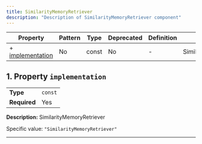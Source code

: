 ```yaml
---
title: SimilarityMemoryRetriever
description: "Description of SimilarityMemoryRetriever component"
---
```


| Property                             | Pattern | Type  | Deprecated | Definition | Title/Description         |
| ------------------------------------ | ------- | ----- | ---------- | ---------- | ------------------------- |
| + [implementation](#implementation ) | No      | const | No         | -          | SimilarityMemoryRetriever |

## <a name="implementation"></a>1. Property `implementation`

|              |         |
| ------------ | ------- |
| **Type**     | `const` |
| **Required** | Yes     |

**Description:** SimilarityMemoryRetriever

Specific value: `"SimilarityMemoryRetriever"`

----------------------------------------------------------------------------------------------------------------------------
